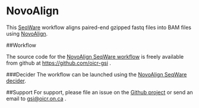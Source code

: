 # NovoAlign 

This [SeqWare](http://seqware.github.io/) workflow aligns paired-end gzipped fastq files into BAM files using [NovoAlign](http://www.novocraft.com/products/novoalign/). 

##Workflow

The source code for the [NovoAlign SeqWare workflow](workflow-novoalign) is freely available from github at https://github.com/oicr-gsi .

###Decider
The workflow can be launched using the [NovoAlign SeqWare decider](decider-novoalign). 

##Support
For support, please file an issue on the [Github project](https://github.com/oicr-gsi) or send an email to gsi@oicr.on.ca .
